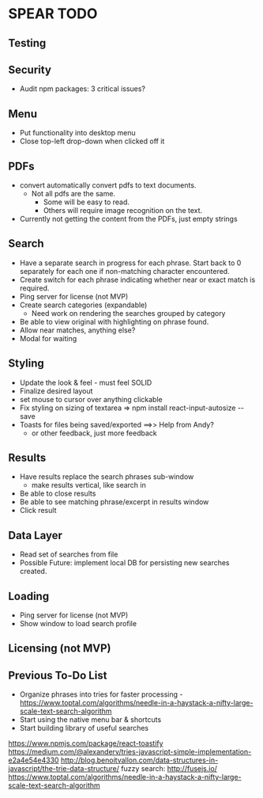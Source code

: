 # SPEAR TODO

## Testing

## Security
- Audit npm packages: 3 critical issues?

## Menu
- Put functionality into desktop menu
- Close top-left drop-down when clicked off it

## PDFs
- convert automatically convert pdfs to text documents.
  - Not all pdfs are the same. 
    - Some will be easy to read. 
    - Others will require image recognition on the text.
- Currently not getting the content from the PDFs, just empty strings

## Search
- Have a separate search in progress for each phrase. Start back to 0 separately for each one if non-matching character encountered.
- Create switch for each phrase indicating whether near or exact match is required.
- Ping server for license (not MVP)
- Create search categories (expandable)
  - Need work on rendering the searches grouped by category
- Be able to view original with highlighting on phrase found.
- Allow near matches, anything else?
- Modal for waiting

## Styling
- Update the look & feel - must feel SOLID
- Finalize desired layout
- set mouse to cursor over anything clickable
- Fix styling on sizing of textarea   => npm install react-input-autosize --save
- Toasts for files being saved/exported   ==>> Help from Andy?
  - or other feedback, just more feedback

## Results
- Have results replace the search phrases sub-window
  - make results vertical, like search in 
- Be able to close results 
- Be able to see matching phrase/excerpt in results window
- Click result 


## Data Layer
- Read set of searches from file
- Possible Future: implement local DB for persisting new searches created.

## Loading
- Ping server for license (not MVP)
- Show window to load search profile

## Licensing (not MVP)


## Previous To-Do List
- Organize phrases into tries for faster processing
  -https://www.toptal.com/algorithms/needle-in-a-haystack-a-nifty-large-scale-text-search-algorithm
- Start using the native menu bar & shortcuts
- Start building library of useful searches


https://www.npmjs.com/package/react-toastify
https://medium.com/@alexanderv/tries-javascript-simple-implementation-e2a4e54e4330
http://blog.benoitvallon.com/data-structures-in-javascript/the-trie-data-structure/
fuzzy search: http://fusejs.io/
https://www.toptal.com/algorithms/needle-in-a-haystack-a-nifty-large-scale-text-search-algorithm